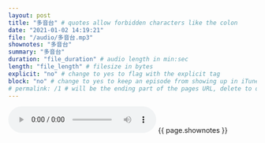 ```yaml
---
layout: post
title: "多音台" # quotes allow forbidden characters like the colon
date: "2021-01-02 14:19:21"
file: "/audio/多音台.mp3"
shownotes: "多音台"
summary: "多音台"
duration: "file_duration" # audio length in min:sec
length: "file_length" # filesize in bytes
explicit: "no" # change to yes to flag with the explicit tag
block: "no" # change to yes to keep an episode from showing up in iTunes
# permalink: /1 # will be the ending part of the pages URL, delete to default to the title
---
```


<audio controls>
<source src="{{site.url}}{{site.baseurl}}{{ page.file }}" type="audio/x-mp3">
Your browser does not support the audio element.
</audio>
{{ page.shownotes }}
